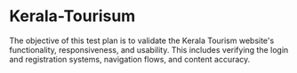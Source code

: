 # Kerala-Tourisum
The objective of this test plan is to validate the Kerala Tourism website's functionality, responsiveness, and usability. This includes verifying the login and registration systems, navigation flows, and content accuracy.
